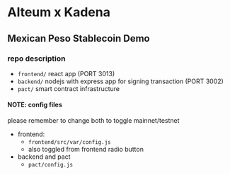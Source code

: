 # Alteum x Kadena
## Mexican Peso Stablecoin Demo

### repo description

- `frontend/` react app (PORT 3013)
- `backend/` nodejs with express app for signing transaction (PORT 3002)
- `pact/` smart contract infrastructure

#### NOTE: config files
please remember to change both to toggle mainnet/testnet
- frontend:
  - `frontend/src/var/config.js`
  - also toggled from frontend radio button
- backend and pact
  - `pact/config.js`
